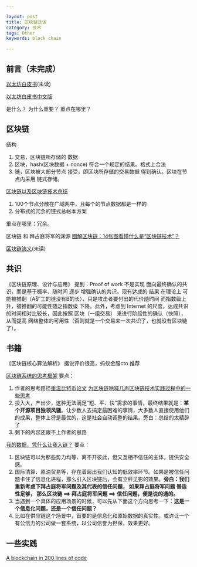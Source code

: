 ```yaml
---

layout: post
title: 区块链泛谈
category: 技术
tags: Other
keywords: block chain

---
```


## 前言（未完成）

[以太坊白皮书](https://github.com/ethereum/wiki/wiki/White-Paper)(未读)

[以太坊白皮书中文版](https://ethfans.org/posts/ethereum-whitepaper)

是什么？
为什么重要？
重点在哪里？
	
## 区块链

结构

1. 交易，区块链所存储的 数据
2. 区块，hash(区块数据  + nonce) 符合一个规定的结果。格式上合法 
3. 链，区块被大部分节点 接受，即区块所存储的交易数据 得到确认。区块在节点内采用 链式存储。

	
[区块链以及区块链技术总结](https://zhuanlan.zhihu.com/p/22609209)

1. 100个节点分散在广域网中，且每个的节点数据都是一样的
2. 分布式的冗余的链式总帐本方案


重点在哪里：冗余。

区块链 和 拜占庭将军的渊源 [ 图解区块链：14张图看懂什么是“区块链技术”？](https://blog.csdn.net/wo541075754/article/details/54743138)


[区块链演义](https://zhuanlan.zhihu.com/c_106064493)(未读)




## 共识

《区块链原理、设计与应用》 提到：Proof of work 不是实现 面向最终确认的共识，而是基于概率、随时间 逐步 增强确认的共识。现有达成的 结果 在理论上 可能被推翻（A矿工的链没有B的长），只是攻击者要付出的代价随时间 而指数级上升，被推翻的可能性随之指数级 下降。此外，考虑到 Internet 的尺度，达成共识的时间相对比较长，因此按照 区块（一组交易） 来进行阶段性的确认（快照），从而提高 网络整体的可用性（否则就是一个交易来一次共识了，也就没有区块链了）。

##  书籍

《区块链核心算法解析》 据说评价很高，蚂蚁金服cto 推荐

[区块链系统的思考框架](https://zhuanlan.zhihu.com/p/35967209) 要点：

1. 作者的思考路径[重温比特币论文](https://mp.weixin.qq.com/s?__biz=MzUzNTI3NjkwMw==&mid=2247483757&idx=1&sn=bc6d71d981178609a62b2c5d1e6ea588&chksm=fa86bd65cdf13473f0b78612071df3ba1e8da8c761038393e01924927dae8cd2aed36740a680&scene=21#wechat_redirect) [为区块链呐喊几声](https://mp.weixin.qq.com/s?__biz=MzUzNTI3NjkwMw==&mid=2247483766&idx=1&sn=02cdc48d6676bc2c720d6b89bc5e59d3&chksm=fa86bd7ecdf134680231c266162e9c66116f218a2316754494dad6045da3566d2c4e724df8b6&scene=21#wechat_redirect)[区块链技术实践过程中的一些思考](https://mp.weixin.qq.com/s?__biz=MzUzNTI3NjkwMw==&mid=2247483772&idx=1&sn=2a509a471be80fb7e49652cf0d0b40c2&chksm=fa86bd74cdf13462e366ce809fc5cce196405930cc00235172abbece188cf310858666f7292b&scene=21#wechat_redirect)
2. 投入大，产出少，这种无法满足“短、平、快”需求的事情，最终结果就是：**某个开源项目独领风骚**。让少数人去搞定最困难的事情，大多数人直接使用他们的成果，整体上将是最优的，这是社会自动调整的结果。旁白：总结的太精辟了
3. 剩下的内容还跟不上作者的思路

[我的数据，凭什么让我入链？](https://mp.weixin.qq.com/s?__biz=MzUzNTI3NjkwMw==&mid=2247483788&idx=1&sn=13d60d6a9986e13c94b63a13e564b4f5&chksm=fa86bd84cdf13492d881d0e7bbabbc37b229456c1da73af0ae934f0fcd853bb0c0d6d3f726aa&mpshare=1&scene=23&srcid=04245TRCWGNY9pZLhj7at4U5#rd) 要点：

1. 区块链可以为那些势力均等、离不开彼此，但又互相不信任的主体，提供安全感。
2. 国际清算、原油贸易等，存在着超出我们认知的低效率环节。如果是被信任问题卡住了信息化进程，那么引入区块链后，会有立杆见影的效果。**旁白：我们重新考虑下拜占庭将军问题及其代表的信任问题， 如果拜占庭将军问题 普适性足够， 那么区块链 ==> 拜占庭将军问题 ==> 信任问题，便是说的通的。**
2. 当遇到一个具体的应用场景的时候，可以先从下面这个方向思考一下：**这是一个信息化问题，还是一个信任问题？**
3. 比如在供应链这个场景中，首要的是信息化和原始数据的真实性。或许让一个有公信力的公司做一套系统，以公司信誉为担保，效果更好。


## 一些实践

[A blockchain in 200 lines of code](https://medium.com/@lhartikk/a-blockchain-in-200-lines-of-code-963cc1cc0e54)